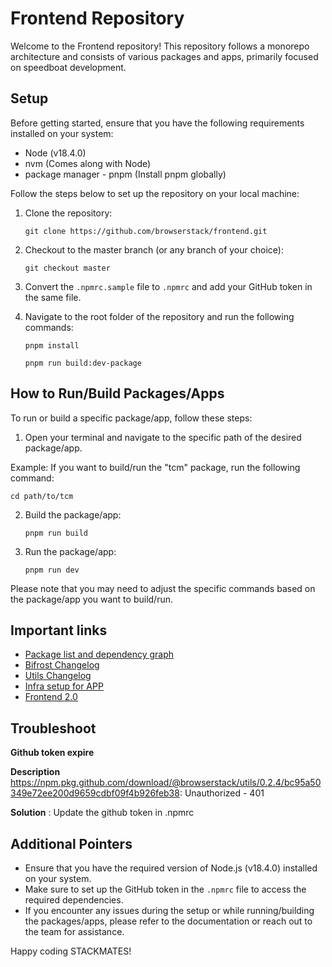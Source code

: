 # Frontend Repository

Welcome to the Frontend repository! This repository follows a monorepo architecture and consists of various packages and apps, primarily focused on speedboat development.

## Setup

Before getting started, ensure that you have the following requirements installed on your system:

-   Node (v18.4.0)
-   nvm (Comes along with Node)
-   package manager - pnpm (Install pnpm globally)

Follow the steps below to set up the repository on your local machine:

1.  Clone the repository: 

    `git clone https://github.com/browserstack/frontend.git` 
    
2.  Checkout to the master branch (or any branch of your choice):
   
    `git checkout master` 
    
3.  Convert the `.npmrc.sample` file to `.npmrc` and add your GitHub token in the same file.
4.  Navigate to the root folder of the repository and run the following commands:
  
    `pnpm install`
    
    `pnpm run build:dev-package` 
    

## How to Run/Build Packages/Apps

To run or build a specific package/app, follow these steps:

1.  Open your terminal and navigate to the specific path of the desired package/app. 
    
  Example: If you want to build/run the "tcm" package, run the following command:
    
  `cd path/to/tcm` 
    
2.  Build the package/app:
    
    `pnpm run build` 
    
3.  Run the package/app:
    
    `pnpm run dev` 
    

Please note that you may need to adjust the specific commands based on the package/app you want to build/run.

## Important links

- [Package list and dependency graph](https://browserstack.atlassian.net/wiki/spaces/ENG/pages/3874193452/Package+List+and+Dependency+Graph)
- [Bifrost Changelog](https://browserstack.atlassian.net/wiki/spaces/ENG/pages/3840344656/Bifrost+Change+log)
- [Utils Changelog](https://browserstack.atlassian.net/wiki/spaces/ENG/pages/3865149710/Utils+Package+Changelog)
- [Infra setup for APP](https://browserstack.atlassian.net/wiki/spaces/ENG/pages/3845490804/Process+Document+for+Infra+Setup+for+Hosting+a+Frontend+Product)
- [Frontend 2.0](https://browserstack.atlassian.net/wiki/spaces/ENG/pages/3820947043/Frontend+2.0)

## Troubleshoot

**Github token expire**

**Description** https://npm.pkg.github.com/download/@browserstack/utils/0.2.4/bc95a50349e72ee200d9659cdbf09f4b926feb38: Unauthorized - 401

**Solution** : Update the github token in .npmrc

## Additional Pointers

-   Ensure that you have the required version of Node.js (v18.4.0) installed on your system.
-   Make sure to set up the GitHub token in the `.npmrc` file to access the required dependencies.
-   If you encounter any issues during the setup or while running/building the packages/apps, please refer to the documentation or reach out to the team for assistance.

Happy coding STACKMATES!